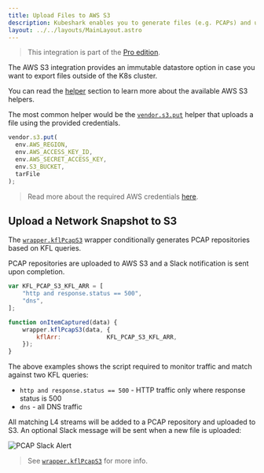 ```yaml
---
title: Upload Files to AWS S3
description: Kubeshark enables you to generate files (e.g. PCAPs) and upload them to an immutable datastore (e.g. AWS S3).
layout: ../../layouts/MainLayout.astro
---
```

> This integration is part of the [Pro edition](https://kubeshark.co/pricing).

The AWS S3 integration provides an immutable datastore option in case you want to export files outside of the K8s cluster.

You can read the [helper](/en/automation_helpers) section to learn more about the available AWS S3 helpers.

The most common helper would be the [`vendor.s3.put`](/en/automation_helpers#vendors3putregion-string-keyid-string-accesskey-string-bucket-string-path-string-string) helper that uploads a file using the provided credentials.

```js
vendor.s3.put(
  env.AWS_REGION,
  env.AWS_ACCESS_KEY_ID,
  env.AWS_SECRET_ACCESS_KEY,
  env.S3_BUCKET,
  tarFile
);
```

> Read more about the required AWS credentials [here](https://docs.aws.amazon.com/cli/latest/userguide/cli-configure-files.html).

## Upload a Network Snapshot to S3

The [`wrapper.kflPcapS3`](/en/automation_wrappers#wrapperkflpcaps3) wrapper conditionally generates PCAP repositories based on KFL queries.

PCAP repositories are uploaded to AWS S3 and a Slack notification is sent upon completion.

```js
var KFL_PCAP_S3_KFL_ARR = [
    "http and response.status == 500",
    "dns",
];

function onItemCaptured(data) {
    wrapper.kflPcapS3(data, {
        kflArr:             KFL_PCAP_S3_KFL_ARR,
    });
}
```

The above examples shows the script required to monitor traffic and match against two KFL queries:
- `http and response.status == 500` - HTTP traffic only where response status is 500
- `dns` - all DNS traffic

All matching L4 streams will be added to a PCAP repository and uploaded to S3. An optional Slack message will be sent when a new file is uploaded:

![PCAP Slack Alert](/pcap-slack-alert.png)

> See [`wrapper.kflPcapS3`](/en/automation_wrappers#wrapperkflpcaps3) for more info.
